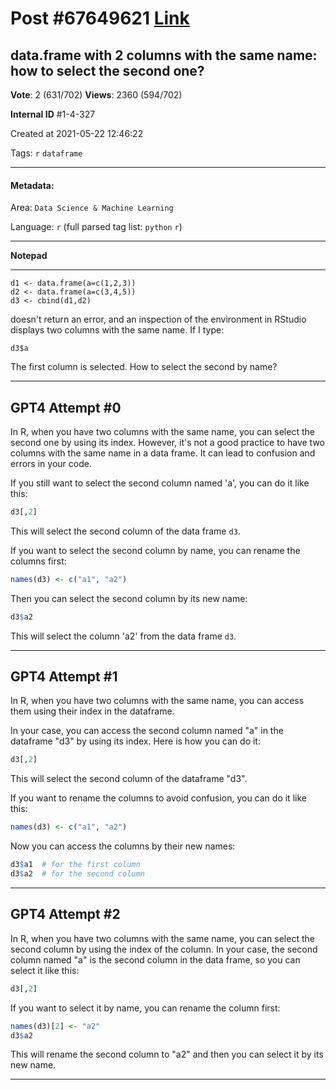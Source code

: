 
# Post \#67649621 [Link](https://stackoverflow.com/questions/67649621/)

## data.frame with 2 columns with the same name: how to select the second one?

**Vote**: 2 (631/702) **Views**: 2360 (594/702) 

**Internal ID** \#1-4-327

Created at 2021-05-22 12:46:22

Tags: `r` `dataframe`

----------

#### Metadata:

Area: `Data Science & Machine Learning`

Language: `r` (full parsed tag list: `python` `r`)

----------

**Notepad**


----------

```
d1 <- data.frame(a=c(1,2,3))
d2 <- data.frame(a=c(3,4,5))
d3 <- cbind(d1,d2)
```

doesn't return an error, and an inspection of the environment in RStudio displays two columns with the same name.
If I type:
```
d3$a
```

The first column is selected. How to select the second by name?


----------
        
## GPT4 Attempt \#0

In R, when you have two columns with the same name, you can select the second one by using its index. However, it's not a good practice to have two columns with the same name in a data frame. It can lead to confusion and errors in your code.

If you still want to select the second column named 'a', you can do it like this:

```R
d3[,2]
```

This will select the second column of the data frame `d3`.

If you want to select the second column by name, you can rename the columns first:

```R
names(d3) <- c("a1", "a2")
```

Then you can select the second column by its new name:

```R
d3$a2
```

This will select the column 'a2' from the data frame `d3`.

--------

## GPT4 Attempt \#1

In R, when you have two columns with the same name, you can access them using their index in the dataframe. 

In your case, you can access the second column named "a" in the dataframe "d3" by using its index. Here is how you can do it:

```r
d3[,2]
```

This will select the second column of the dataframe "d3". 

If you want to rename the columns to avoid confusion, you can do it like this:

```r
names(d3) <- c("a1", "a2")
```

Now you can access the columns by their new names:

```r
d3$a1  # for the first column
d3$a2  # for the second column
```

--------

## GPT4 Attempt \#2

In R, when you have two columns with the same name, you can select the second column by using the index of the column. In your case, the second column named "a" is the second column in the data frame, so you can select it like this:

```R
d3[,2]
```

If you want to select it by name, you can rename the column first:

```R
names(d3)[2] <- "a2"
d3$a2
```

This will rename the second column to "a2" and then you can select it by its new name.

--------
